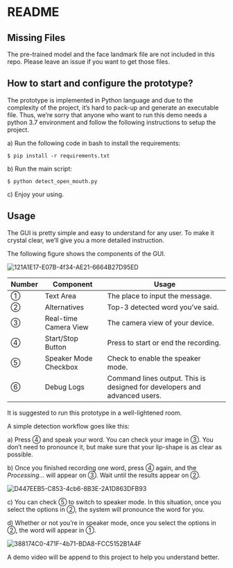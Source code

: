 # README

## Missing Files  

The pre-trained model and the face landmark file are not included in this repo. Please leave an issue if you want to get those files.  

## How to start and configure the prototype?

The prototype is implemented in Python language and due to the complexity of the project, it’s hard to pack-up and generate an executable file. Thus, we’re sorry that anyone who want to run this demo needs a python 3.7 environment and follow the following instructions to setup the project.

a)  Run the following code in bash to install the requirements:

```
$ pip install -r requirements.txt
```

b)  Run the main script:

```
$ python detect_open_mouth.py
```

c)    Enjoy your using.



## Usage

The GUI is pretty simple and easy to understand for any user. To make it crystal clear, we’ll give you a more detailed instruction.

The following figure shows the components of the GUI.

![121A1E17-E07B-4f34-AE21-6664B27D95ED](https://ruin-typora.oss-cn-beijing.aliyuncs.com/121A1E17-E07B-4f34-AE21-6664B27D95ED.png)

| Number | Component              | Usage                                                        |
| ------ | ---------------------- | ------------------------------------------------------------ |
| ①      | Text  Area             | The  place to input the message.                             |
| ②      | Alternatives           | Top-3  detected word you’ve said.                            |
| ③      | Real-time  Camera View | The  camera view of your device.                             |
| ④      | Start/Stop  Button     | Press  to start or end the recording.                        |
| ⑤      | Speaker  Mode Checkbox | Check  to enable the speaker mode.                           |
| ⑥      | Debug  Logs            | Command  lines output. This is designed for developers and advanced users. |

It is suggested to run this prototype in a well-lightened room.

A simple detection workflow goes like this:

a)    Press ④ and speak your word. You can check your image in ③. You don’t need to pronounce it, but make sure that your lip-shape is as clear as possible.

b)    Once you finished recording one word, press ④ again, and the *Processing…* will appear on ③. Wait until the results appear on ②. 

![D447EEB5-C853-4cb6-8B3E-2A1D863DFB93](https://ruin-typora.oss-cn-beijing.aliyuncs.com/D447EEB5-C853-4cb6-8B3E-2A1D863DFB93.png)

c)    You can check ⑤ to switch to speaker mode. In this situation, once you select the options in ②, the system will pronounce the word for you.

d)    Whether or not you’re in speaker mode, once you select the options in ②, the word will appear in ①.

![388174C0-471F-4b71-BDA8-FCC5152B1A4F](https://ruin-typora.oss-cn-beijing.aliyuncs.com/388174C0-471F-4b71-BDA8-FCC5152B1A4F.png)

A demo video will be append to this project to help you understand better.
